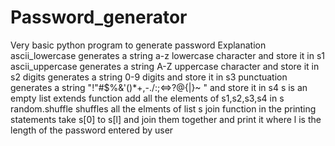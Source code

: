 # Password_generator
Very basic python program to generate password
Explanation
ascii_lowercase generates a string a-z lowercase character and store it in s1
ascii_uppercase generates a string A-Z uppercase character and store it in s2
digits generates a string 0-9 digits and store it in s3
punctuation generates a string "!"#$%&'()*+,-./:;<=>?@{|}~ " and store it in s4
s is an empty list
extends function add all the elements of s1,s2,s3,s4 in s
random.shuffle shuffles all the elments of list s
join function in the printing statements take s[0] to s[l] and join them together and print it where l is the length of the password entered by user



